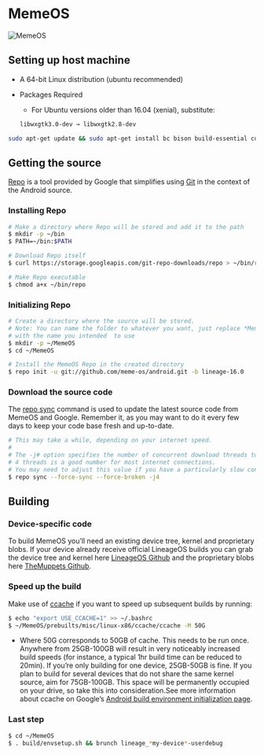 # MemeOS

![MemeOS](https://res.cloudinary.com/chankruze/image/upload/v1554431037/github/meme-os-logo-2.svg)

## Setting up host machine

- A 64-bit Linux distribution (ubuntu recommended)

- Packages Required
  - For Ubuntu versions older than 16.04 (xenial), substitute:
   ```bash
   libwxgtk3.0-dev → libwxgtk2.8-dev
   ```
```bash
sudo apt-get update && sudo apt-get install bc bison build-essential curl flex g++-multilib gcc-multilib git gnupg gperf imagemagick lib32ncurses5-dev lib32readline-dev lib32z1-dev liblz4-tool libncurses5-dev libsdl1.2-dev libssl-dev libwxgtk3.0-dev libxml2 libxml2-utils lzop pngcrush rsync schedtool squashfs-tools xsltproc zip zlib1g-dev
```

## Getting the source

[Repo](http://source.android.com/source/developing.html) is a tool provided by Google that
simplifies using [Git](http://git-scm.com/book) in the context of the Android source.

### Installing Repo

```bash
# Make a directory where Repo will be stored and add it to the path
$ mkdir -p ~/bin
$ PATH=~/bin:$PATH

# Download Repo itself
$ curl https://storage.googleapis.com/git-repo-downloads/repo > ~/bin/repo

# Make Repo executable
$ chmod a+x ~/bin/repo
```

### Initializing Repo

```bash
# Create a directory where the source will be stored.
# Note: You can name the folder to whatever you want, just replace *MemeOS*
# with the name you intended  to use
$ mkdir -p ~/MemeOS
$ cd ~/MemeOS

# Install the MemeOS Repo in the created directory
$ repo init -u git://github.com/meme-os/android.git -b lineage-16.0
```

### Download the source code

The [repo sync](https://source.android.com/source/downloading) command is used to update
the latest source code from MemeOS and Google. Remember it, as you may want to do it 
every few days to keep your code base fresh and up-to-date.

```bash
# This may take a while, depending on your internet speed.
#
# The -j# option specifies the number of concurrent download threads to run.
# 4 threads is a good number for most internet connections.
# You may need to adjust this value if you have a particularly slow connection.
$ repo sync --force-sync --force-broken -j4
```
## Building

### Device-specific code ###

To build MemeOS you’ll need an existing device tree, kernel and proprietary blobs. 
If your device already receive official LineageOS builds you can grab the device tree 
and kernel here [LineageOS Github](https://github.com/LineageOS) and the proprietary 
blobs here [TheMuppets Github](https://github.com/themuppets).

### Speed up the build

Make use of [ccache](https://ccache.samba.org/) if you want to speed up subsequent
builds by running:

```bash
$ echo "export USE_CCACHE=1" >> ~/.bashrc
$ ~/MemeOS/prebuilts/misc/linux-x86/ccache/ccache -M 50G
```

* Where 50G corresponds to 50GB of cache. This needs to be run once. Anywhere from
25GB-100GB will result in very noticeably increased build speeds (for instance, a typical 
1hr build time can be reduced to 20min). If you’re only building for one device,
25GB-50GB is fine. If you plan to build for several devices that do not share the 
same kernel source, aim for 75GB-100GB. This space will be permanently occupied 
on your drive, so take this into consideration.See more information about ccache 
on Google’s [Android build environment initialization page](https://source.android.com/source/initializing.html#setting-up-ccache).

### Last step

```bash
$ cd ~/MemeOS
$ . build/envsetup.sh && brunch lineage_*my-device*-userdebug
```
